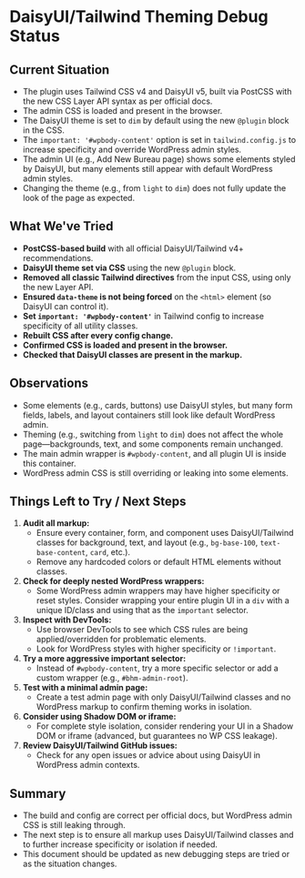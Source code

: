 # DaisyUI/Tailwind Theming Debug Status

## Current Situation
- The plugin uses Tailwind CSS v4 and DaisyUI v5, built via PostCSS with the new CSS Layer API syntax as per official docs.
- The admin CSS is loaded and present in the browser.
- The DaisyUI theme is set to `dim` by default using the new `@plugin` block in the CSS.
- The `important: '#wpbody-content'` option is set in `tailwind.config.js` to increase specificity and override WordPress admin styles.
- The admin UI (e.g., Add New Bureau page) shows some elements styled by DaisyUI, but many elements still appear with default WordPress admin styles.
- Changing the theme (e.g., from `light` to `dim`) does not fully update the look of the page as expected.

## What We've Tried
- **PostCSS-based build** with all official DaisyUI/Tailwind v4+ recommendations.
- **DaisyUI theme set via CSS** using the new `@plugin` block.
- **Removed all classic Tailwind directives** from the input CSS, using only the new Layer API.
- **Ensured `data-theme` is not being forced** on the `<html>` element (so DaisyUI can control it).
- **Set `important: '#wpbody-content'`** in Tailwind config to increase specificity of all utility classes.
- **Rebuilt CSS after every config change.**
- **Confirmed CSS is loaded and present in the browser.**
- **Checked that DaisyUI classes are present in the markup.**

## Observations
- Some elements (e.g., cards, buttons) use DaisyUI styles, but many form fields, labels, and layout containers still look like default WordPress admin.
- Theming (e.g., switching from `light` to `dim`) does not affect the whole page—backgrounds, text, and some components remain unchanged.
- The main admin wrapper is `#wpbody-content`, and all plugin UI is inside this container.
- WordPress admin CSS is still overriding or leaking into some elements.

## Things Left to Try / Next Steps
1. **Audit all markup:**
   - Ensure every container, form, and component uses DaisyUI/Tailwind classes for background, text, and layout (e.g., `bg-base-100`, `text-base-content`, `card`, etc.).
   - Remove any hardcoded colors or default HTML elements without classes.
2. **Check for deeply nested WordPress wrappers:**
   - Some WordPress admin wrappers may have higher specificity or reset styles. Consider wrapping your entire plugin UI in a `div` with a unique ID/class and using that as the `important` selector.
3. **Inspect with DevTools:**
   - Use browser DevTools to see which CSS rules are being applied/overridden for problematic elements.
   - Look for WordPress styles with higher specificity or `!important`.
4. **Try a more aggressive important selector:**
   - Instead of `#wpbody-content`, try a more specific selector or add a custom wrapper (e.g., `#bhm-admin-root`).
5. **Test with a minimal admin page:**
   - Create a test admin page with only DaisyUI/Tailwind classes and no WordPress markup to confirm theming works in isolation.
6. **Consider using Shadow DOM or iframe:**
   - For complete style isolation, consider rendering your UI in a Shadow DOM or iframe (advanced, but guarantees no WP CSS leakage).
7. **Review DaisyUI/Tailwind GitHub issues:**
   - Check for any open issues or advice about using DaisyUI in WordPress admin contexts.

## Summary
- The build and config are correct per official docs, but WordPress admin CSS is still leaking through.
- The next step is to ensure all markup uses DaisyUI/Tailwind classes and to further increase specificity or isolation if needed.
- This document should be updated as new debugging steps are tried or as the situation changes. 